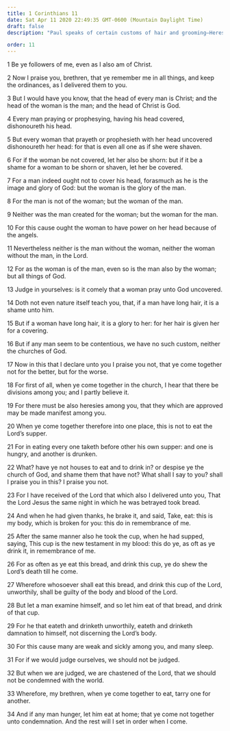 ```yaml
---
title: 1 Corinthians 11
date: Sat Apr 11 2020 22:49:35 GMT-0600 (Mountain Daylight Time)
draft: false
description: "Paul speaks of certain customs of hair and grooming—Heresies will arise that test and prove the faithful—The sacramental emblems are partaken in remembrance of the flesh and blood of Christ—Beware of partaking unworthily."

order: 11
---
```

    
1 Be ye followers of me, even as I also am of Christ.

2 Now I praise you, brethren, that ye remember me in all things, and keep the ordinances, as I delivered them to you.

3 But I would have you know, that the head of every man is Christ; and the head of the woman is the man; and the head of Christ is God.

4 Every man praying or prophesying, having his head covered, dishonoureth his head.

5 But every woman that prayeth or prophesieth with her head uncovered dishonoureth her head: for that is even all one as if she were shaven.

6 For if the woman be not covered, let her also be shorn: but if it be a shame for a woman to be shorn or shaven, let her be covered.

7 For a man indeed ought not to cover his head, forasmuch as he is the image and glory of God: but the woman is the glory of the man.

8 For the man is not of the woman; but the woman of the man.

9 Neither was the man created for the woman; but the woman for the man.

10 For this cause ought the woman to have power on her head because of the angels.

11 Nevertheless neither is the man without the woman, neither the woman without the man, in the Lord.

12 For as the woman is of the man, even so is the man also by the woman; but all things of God.

13 Judge in yourselves: is it comely that a woman pray unto God uncovered.

14 Doth not even nature itself teach you, that, if a man have long hair, it is a shame unto him.

15 But if a woman have long hair, it is a glory to her: for her hair is given her for a covering.

16 But if any man seem to be contentious, we have no such custom, neither the churches of God.

17 Now in this that I declare unto you I praise you not, that ye come together not for the better, but for the worse.

18 For first of all, when ye come together in the church, I hear that there be divisions among you; and I partly believe it.

19 For there must be also heresies among you, that they which are approved may be made manifest among you.

20 When ye come together therefore into one place, this is not to eat the Lord’s supper.

21 For in eating every one taketh before other his own supper: and one is hungry, and another is drunken.

22 What? have ye not houses to eat and to drink in? or despise ye the church of God, and shame them that have not? What shall I say to you? shall I praise you in this? I praise you not.

23 For I have received of the Lord that which also I delivered unto you, That the Lord Jesus the same night in which he was betrayed took bread.

24 And when he had given thanks, he brake it, and said, Take, eat: this is my body, which is broken for you: this do in remembrance of me.

25 After the same manner also he took the cup, when he had supped, saying, This cup is the new testament in my blood: this do ye, as oft as ye drink it, in remembrance of me.

26 For as often as ye eat this bread, and drink this cup, ye do shew the Lord’s death till he come.

27 Wherefore whosoever shall eat this bread, and drink this cup of the Lord, unworthily, shall be guilty of the body and blood of the Lord.

28 But let a man examine himself, and so let him eat of that bread, and drink of that cup.

29 For he that eateth and drinketh unworthily, eateth and drinketh damnation to himself, not discerning the Lord’s body.

30 For this cause many are weak and sickly among you, and many sleep.

31 For if we would judge ourselves, we should not be judged.

32 But when we are judged, we are chastened of the Lord, that we should not be condemned with the world.

33 Wherefore, my brethren, when ye come together to eat, tarry one for another.

34 And if any man hunger, let him eat at home; that ye come not together unto condemnation. And the rest will I set in order when I come.
